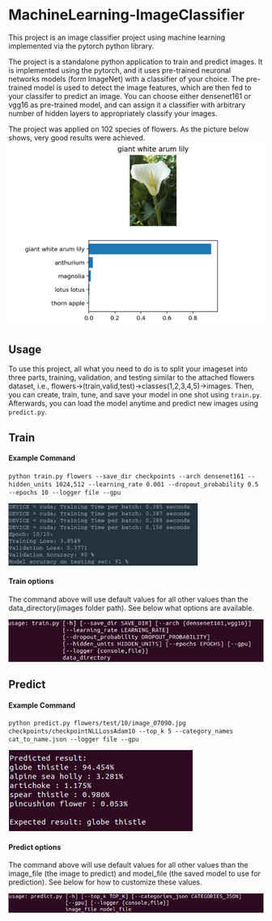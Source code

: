 # MachineLearning-ImageClassifier
This project is an image classifier project using machine learning implemented via the pytorch python library. 

The project is a standalone python application to train and predict images. It is implemented using the pytorch, and it uses pre-trained neuronal networks models (form ImageNet) with a classifier of your choice. The pre-trained model is used to detect the image features, which are then fed to your classifer to predict an image. You can choose either densenet161 or vgg16 as pre-trained model, and can assign it a classifier with arbitrary number of hidden layers to appropriately classify your images. 

The project was applied on 102 species of flowers. As the picture below shows, very good results were achieved.
![Example result](./figures/prediction_result_image.png)

## Usage
To use this project, all what you need to do is to split your imageset into three parts, training, validation, and testing similar to the attached flowers dataset, i.e., flowers->(train,valid,test)->classes(1,2,3,4,5)->images. Then, you can create, train, tune, and save your model in one shot using `train.py`. Afterwards, you can load the model anytime and predict new images using `predict.py`.

## Train

#### Example Command
```
python train.py flowers --save_dir checkpoints --arch densenet161 --hidden_units 1024,512 --learning_rate 0.001 --dropout_probability 0.5 --epochs 10 --logger file --gpu 
```
![Example output](./figures/train_output.png)

#### Train options
The command above will use default values for all other values than the data_directory(images folder path). See below what options are available.

![Train options](./figures/train_options.png)

## Predict
#### Example Command
```
python predict.py flowers/test/10/image_07090.jpg checkpoints/checkpointNLLLossAdam10 --top_k 5 --category_names cat_to_name.json --logger file --gpu
```
![Example output](./figures/predict_output.png)

#### Predict options
The command above will use default values for all other values than the image_file (the image to predict) and model_file (the saved model to use for prediction). See below for how to customize these values.

![Predict options](./figures/predict_options.png)
